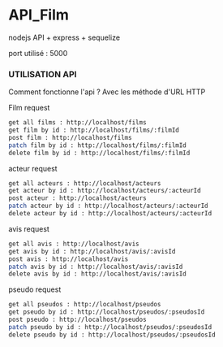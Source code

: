 # API_Film

nodejs API + express + sequelize

port utilisé : 5000

### UTILISATION API

Comment fonctionne l'api ?
Avec les méthode d'URL HTTP

Film request
```bash
get all films : http://localhost/films
get film by id : http://localhost/films/:filmId
post film : http://localhost/films
patch film by id : http://localhost/films/:filmId
delete film by id : http://localhost/films/:filmId
```

acteur request
```bash
get all acteurs : http://localhost/acteurs
get acteur by id : http://localhost/acteurs/:acteurId
post acteur : http://localhost/acteurs
patch acteur by id : http://localhost/acteurs/:acteurId
delete acteur by id : http://localhost/acteurs/:acteurId
```


avis request
```bash
get all avis : http://localhost/avis
get avis by id : http://localhost/avis/:avisId
post avis : http://localhost/avis
patch avis by id : http://localhost/avis/:avisId
delete avis by id : http://localhost/avis/:avisId
```

pseudo request
```bash
get all pseudos : http://localhost/pseudos
get pseudo by id : http://localhost/pseudos/:pseudosId
post pseudo : http://localhost/pseudos
patch pseudo by id : http://localhost/pseudos/:pseudosId
delete pseudo by id : http://localhost/pseudos/:pseudosId
```
